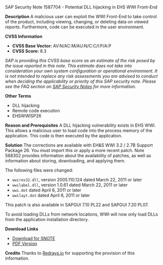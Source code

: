 SAP Security Note 1587704 - Potential DLL hijacking in EHS WWI Front-End

**Description**
A malicious user can exploit the WWI Front-End to take control of the product, including viewing, changing, or deleting data on viewed reports. Furthermore, code can be executed in the user environment.

**CVSS Information**
- **CVSS Base Vector:** AV:N/AC:M/AU:N/C:C/I:P/A:P
- **CVSS Score:** 8.3

*SAP is providing this CVSS base score as an estimate of the risk posed by the issue reported in this note. This estimate does not take into consideration your own system configuration or operational environment. It is not intended to replace any risk assessments you are advised to conduct when deciding the applicability or priority of this SAP security note. Please see the FAQ section on [SAP Security Notes](https://me.sap.com/securitynotes/) for more information.*

**Other Terms**
- DLL hijacking
- Remote code execution
- EHSWWISP26

**Reason and Prerequisites**
A DLL hijacking vulnerability exists in EHS WWI. This allows a malicious user to load code into the process memory of the application. This code is then executed by the application.

**Solution**
The corrections are available with EH&S WWI 3.2 / 2.7B Support Package 26. You must import this or apply a more recent patch. Note 568302 provides information about the availability of patches, as well as information about storing, downloading, and applying them.

The following files were changed:
- `wwires32.dll`, version 2005.110.124 dated March 22, 2011 or later
- `wwilabel.dll`, version 1.0.61 dated March 22, 2011 or later
- `wwi.dot` dated April 6, 2011 or later
- `wwilayt.dot` dated April 6, 2011 or later

This patch is also available in SAPGUI 7.10 PL22 and SAPGUI 7.20 PL07.

To avoid loading DLLs from network locations, WWI will now only load DLLs from the application installation directory.

**Download Links**
- [Download for SNOTE](https://notesdownloads.sap.com/note/0040000017240982017)
- [PDF Version](https://userapps.support.sap.com/sap/support/sfm/notes/print/0001587704?language=en-US&token=340BF11F1A00D907C74B8B158C7F8AD5)

**Credits**
Thanks to [Redrays.io](https://redrays.io) for supporting the provision of this information.